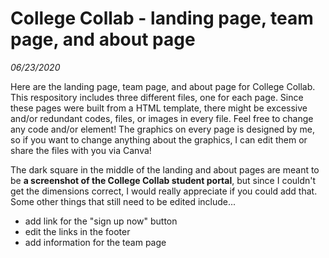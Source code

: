 # College Collab - landing page, team page, and about page
*06/23/2020*

Here are the landing page, team page, and about page for College Collab. This respository includes three different files, one for each page. Since these pages were built from a HTML template, there might be excessive and/or redundant codes, files, or images in every file. Feel free to change any code and/or element! The graphics on every page is designed by me, so if you want to change anything about the graphics, I can edit them or share the files with you via Canva!

The dark square in the middle of the landing and about pages are meant to be **a screenshot of the College Collab student portal**, but since I couldn't get the dimensions correct, I would really appreciate if you could add that. Some other things that still need to be edited include...
- add link for the "sign up now" button
- edit the links in the footer
- add information for the team page
